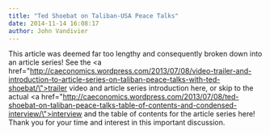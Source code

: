 ```yaml
---
title: "Ted Shoebat on Taliban-USA Peace Talks"
date: 2014-11-14 16:08:17
author: John Vandivier
---
```




This article was deemed far too lengthy and consequently broken down into an article series! See the <a href=\"http://caeconomics.wordpress.com/2013/07/08/video-trailer-and-introduction-to-article-series-on-taliban-peace-talks-with-ted-shoebat/\">trailer video and article series introduction here</a>, or skip to the actual <a href=\"http://caeconomics.wordpress.com/2013/07/08/ted-shoebat-on-taliban-peace-talks-table-of-contents-and-condensed-interview/\">interview and the table of contents for the article series here</a>! Thank you for your time and interest in this important discussion.